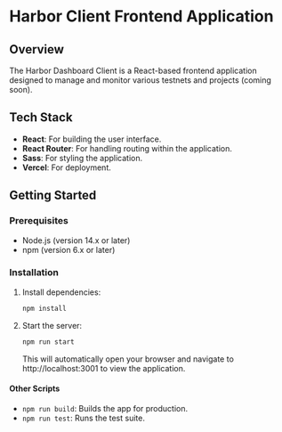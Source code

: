 # Harbor Client Frontend Application

## Overview

The Harbor Dashboard Client is a React-based frontend application designed to manage and monitor various testnets and projects (coming soon).

## Tech Stack

- **React**: For building the user interface.
- **React Router**: For handling routing within the application.
- **Sass**: For styling the application.
- **Vercel**: For deployment.

## Getting Started

### Prerequisites

- Node.js (version 14.x or later)
- npm (version 6.x or later)

### Installation

1. Install dependencies:
   ```bash
   npm install
   ```
2. Start the server:
   ```bash
   npm run start
   ```
   This will automatically open your browser and navigate to http://localhost:3001 to view the application.

#### Other Scripts

- `npm run build`: Builds the app for production.
- `npm run test`: Runs the test suite.
